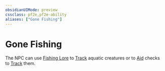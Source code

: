 ```yaml
---
obsidianUIMode: preview
cssclass: pf2e,pf2e-ability
aliases: ["Gone Fishing"]
---
```

# Gone Fishing

The NPC can use [Fishing Lore](../../compendium/skills.md#Lore) to [Track](../actions/track.md) aquatic creatures or to [Aid](../actions/aid.md) checks to [Track](../actions/track.md) them.